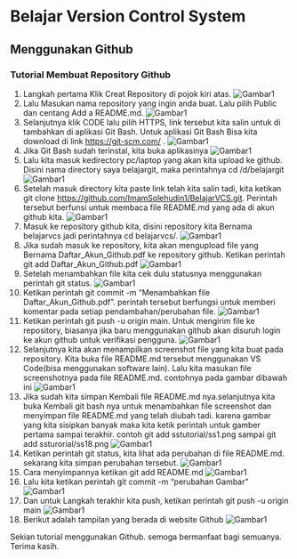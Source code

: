 # Belajar Version Control System
## Menggunakan Github 

### Tutorial Membuat Repository Github

1. Langkah pertama Klik Creat Repository di pojok kiri atas.
![Gambar1](sstutorial/ss1.png)
2. Lalu Masukan nama repository yang ingin anda buat. Lalu pilih Public dan centang Add a README.md. 
![Gambar1](sstutorial/ss2.png)
3. Selanjutnya klik CODE lalu pilih HTTPS, link tersebut kita salin untuk di tambahkan di aplikasi Git Bash. Untuk aplikasi Git Bash Bisa kita download di link https://git-scm.com/ .
![Gambar1](sstutorial/ss3.png)
4. Jika Git Bash sudah terinstal, kita buka aplikasinya
![Gambar1](sstutorial/ss4.png)
5. Lalu kita masuk kedirectory pc/laptop yang akan kita upload ke github. Disini nama directory saya belajargit, maka perintahnya cd /d/belajargit
![Gambar1](sstutorial/ss5.png)
6. Setelah masuk directory kita paste link telah kita salin tadi, kita ketikan git clone https://github.com/ImamSolehudin1/BelajarVCS.git. Perintah tersebut berfunsi untuk membaca file README.md yang ada di akun github kita.
![Gambar1](sstutorial/ss6.png)
7.	Masuk ke repository github kita, disini repository kita Bernama belajarvcs  jadi perintahnya cd belajarvcs/.
![Gambar1](sstutorial/ss7.png)
8.	Jika sudah masuk ke repository, kita akan mengupload file yang Bernama Daftar_Akun_Github.pdf ke repository github. Ketikan perintah git add Daftar_Akun_Github.pdf
![Gambar1](sstutorial/ss8.png)
9.	Setelah menambahkan file kita cek dulu statusnya menggunakan perintah git status.
![Gambar1](sstutorial/ss9.png)
10.	 Ketikan perintah git commit -m “Menambahkan file Daftar_Akun_Github.pdf”. perintah tersebut berfungsi untuk memberi komentar pada setiap pendambahan/perubahan file.
![Gambar1](sstutorial/ss10.png)
11.	Ketikan perintah git push -u origin main.  Untuk mengirim file ke repository, biasanya jika baru menggunakan github akan disuruh login ke akun github untuk verifikasi pengguna.
![Gambar1](sstutorial/ss11.png)
12.	Selanjutnya kita akan menampilkan screenshot file yang kita buat pada repository. Kita buka file README.md tersebut menggunakan VS Code(bisa menggunakan software lain). Lalu kita masukan file screenshotnya pada file README.md. contohnya pada gambar dibawah ini 
![Gambar1](sstutorial/ss12.png)
13. Jika sudah kita simpan Kembali file README.md nya.selanjutnya kita buka Kembali git bash nya untuk menambahkan file screenshot dan menyimpan file README.md yang telah diubah tadi. karena gambar yang kita sisipkan banyak maka kita ketik perintah untuk gamber pertama sampai terakhir. contoh git add sstutorial/ss1.png sampai git add ssturorial/ss18.png
![Gambar1](sstutorial/ss13.png)
14.	Ketikan perintah git status, kita lihat ada perubahan di file README.md. sekarang kita simpan perubahan tersebut.
![Gambar1](sstutorial/ss14.png)
15.	Cara menyimpannya ketikan git add README.md
![Gambar1](sstutorial/ss15.png)
16. Lalu kita ketikan perintah git commit -m “perubahan Gambar”
![Gambar1](sstutorial/ss16.png)
17. Dan untuk Langkah terakhir kita push, ketikan perintah git push -u origin main
![Gambar1](sstutorial/ss17.png)
18.	 Berikut adalah tampilan yang berada di website Github
![Gambar1](sstutorial/ss18.png)

Sekian tutorial menggunakan Github. semoga bermanfaat bagi semuanya. Terima kasih.